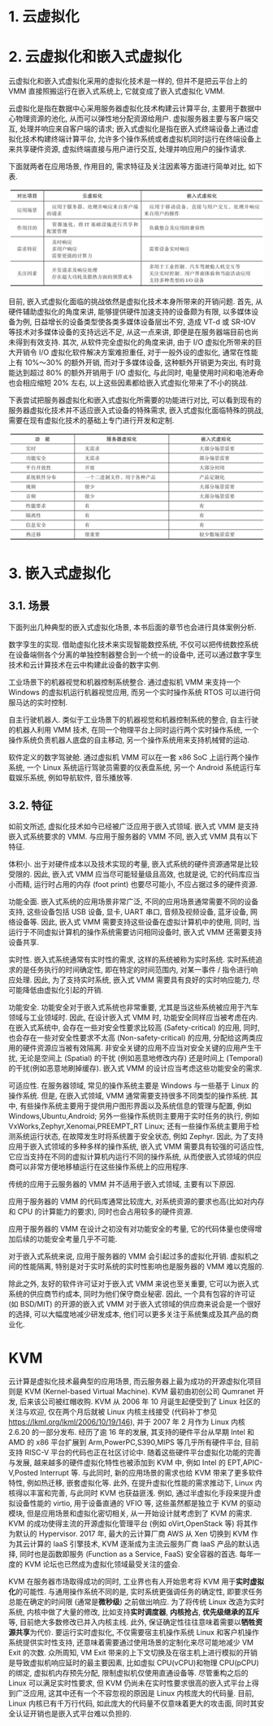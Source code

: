 
# 1. 云虚拟化

# 2. 云虚拟化和嵌入式虚拟化

云虚拟化和嵌入式虚拟化采用的虚拟化技术是一样的, 但并不是把云平台上的 VMM 直接照搬运行在嵌入式系统上, 它就变成了嵌入式虚拟化 VMM.

云虚拟化是指在数据中心采用服务器虚拟化技术构建云计算平台, 主要用于数据中心物理资源的池化, 从而可以弹性地分配资源给用户. 虚拟服务器主要与客户端交互, 处理并响应来自客户端的请求; 嵌入式虚拟化是指在嵌入式终端设备上通过虚拟化技术构建终端计算平台, 允许多个操作系统或者虚拟机同时运行在终端设备上来共享硬件资源, 虚拟终端直接与用户进行交互, 处理并响应用户的操作请求.

下面就两者在应用场景, 作用目的, 需求特征及关注因素等方面进行简单对比, 如下表.

![2024-10-22-17-47-36.png](./images/2024-10-22-17-47-36.png)

目前, 嵌入式虚拟化面临的挑战依然是虚拟化技术本身所带来的开销问题. 首先, 从硬件辅助虚拟化的角度来讲, 能够提供硬件加速支持的设备颇为有限, 以多媒体设备为例, 日益增长的设备类型使各类多媒体设备层出不穷, 造成 VT-d 或 SR-IOV 等技术对多媒体设备的支持远远不足, 从这一点来讲, 即便是在服务器端目前也尚未得到有效支持. 其次, 从软件完全虚拟化的角度来讲, 由于 I/O 虚拟化所带来的巨大开销令 I/O 虚拟化软件解决方案难担重任, 对于一般外设的虚拟化, 通常在性能上有 10%～30% 的额外开销, 而对于多媒体设备, 这种额外开销更为突出, 有时竟能达到超过 80% 的额外开销用于 I/O 虚拟化, 与此同时, 电量使用时间和电池寿命也会相应缩短 20% 左右, 以上这些因素都给嵌入式虚拟化带来了不小的挑战.

下表尝试把服务器虚拟化和嵌入式虚拟化所需要的功能进行对比, 可以看到现有的服务器虚拟化技术并不适应嵌入式设备的特殊需求, 嵌入式虚拟化面临特殊的挑战, 需要在现有虚拟化技术的基础上专门进行开发和定制.

![2024-10-22-17-48-21.png](./images/2024-10-22-17-48-21.png)

# 3. 嵌入式虚拟化

## 3.1. 场景

下面列出几种典型的嵌入式虚拟化场景, 本书后面的章节也会进行具体案例分析.

数字孪生的实现. 借助虚拟化技术来实现智能数控系统, 不仅可以把传统数控系统在设备端侧各个分离的单独控制器整合到一个统一的设备中, 还可以通过数字孪生技术和云计算技术在云中构建此设备的数字实例.

工业场景下的机器视觉和机器控制系统整合. 通过虚拟机 VMM 来支持一个 Windows 的虚拟机运行机器视觉应用, 而另一个实时操作系统 RTOS 可以进行伺服马达的实时控制.

自主行驶机器人. 类似于工业场景下的机器视觉和机器控制系统的整合, 自主行驶的机器人利用 VMM 技术, 在同一个物理平台上同时运行两个实时操作系统, 一个操作系统负责机器人底盘的自主移动, 另一个操作系统用来支持机械臂的运动.

软件定义的数字驾驶舱. 通过虚拟机 VMM 可以在一套 x86 SoC 上运行两个操作系统, 一个 Linux 系统运行驾驶员需要的仪表盘系统, 另一个 Android 系统运行车载娱乐系统, 例如导航软件, 音乐播放等.

## 3.2. 特征

如前文所述, 虚拟化技术如今已经被广泛应用于嵌入式领域. 嵌入式 VMM 是支持嵌入式系统要求的 VMM. 与应用于服务器的 VMM 不同, 嵌入式 VMM 具有以下特征.

体积小. 出于对硬件成本以及技术实现的考量, 嵌入式系统的硬件资源通常是比较受限的. 因此, 嵌入式 VMM 应当尽可能轻量级且高效, 也就是说, 它的代码库应当小而精, 运行时占用的内存 (foot print) 也要尽可能小, 不应占据过多的硬件资源.

功能全面. 嵌入式系统的应用场景非常广泛, 不同的应用场景通常需要不同的设备支持, 这些设备包括 USB 设备, 显卡, UART 串口, 音频及视频设备, 蓝牙设备, 网络设备等. 因此, 嵌入式 VMM 需要支持这些设备在虚拟计算机中的使用, 同时, 当运行于不同虚拟计算机的操作系统需要访问相同设备时, 嵌入式 VMM 还需要支持设备共享.

实时性. 嵌入式系统通常有实时性的需求, 这样的系统被称为实时系统. 实时系统追求的是任务执行的时间确定性, 即在特定的时间范围内, 对某一事件 / 指令进行响应处理. 因此, 为了支持实时系统, 嵌入式 VMM 需要具有良好的实时响应能力, 尽可能降低由虚拟化引起的开销.

功能安全. 功能安全对于嵌入式系统也非常重要, 尤其是当这些系统被应用于汽车领域与工业领域时. 因此, 在设计嵌入式 VMM 时, 功能安全同样应当被考虑在内. 在嵌入式系统中, 会存在一些对安全性要求比较高 (Safety-critical) 的应用, 同时, 也会存在一些对安全性要求不太高 (Non-safety-critical) 的应用, 分配给这两类应用的硬件资源应当被有效隔离. 非安全关键的应用不应当对安全关键的应用产生干扰, 无论是空间上 (Spatial) 的干扰 (例如恶意地修改内存) 还是时间上 (Temporal) 的干扰(例如恶意地刷掉缓存)​. 嵌入式 VMM 的设计应当考虑这些功能安全的需求.

可适应性. 在服务器领域, 常见的操作系统主要是 Windows 与一些基于 Linux 的操作系统. 但是, 在嵌入式领域, VMM 通常需要支持很多不同类型的操作系统. 其中, 有些操作系统主要用于提供用户图形界面以及系统信息的管理与配置, 例如 Windows,Ubuntu,Android; 另外一些操作系统则主要用于实时任务的执行, 例如 VxWorks,Zephyr,Xenomai,PREEMPT_RT Linux; 还有一些操作系统主要用于检测系统运行状态, 在故障发生时将系统置于安全状态, 例如 Zephyr. 因此, 为了支持应用于嵌入式领域的多种多样的操作系统, 嵌入式 VMM 需要具有较强的可适应性, 它应当支持在不同的虚拟计算机内运行不同的操作系统, 从而使嵌入式领域的供应商可以非常方便地移植运行在这些操作系统上的应用程序.

传统的应用于云服务器的 VMM 并不适用于嵌入式领域, 主要有以下原因.

应用于服务器的 VMM 的代码库通常比较庞大, 对系统资源的要求也高(比如对内存和 CPU 的计算能力的要求)​, 同时也会占用较多的硬件资源.

应用于服务器的 VMM 在设计之初没有对功能安全的考量, 它的代码体量也使得增加后续的功能安全考量几乎不可能.

对于嵌入式系统来说, 应用于服务器的 VMM 会引起过多的虚拟化开销. 虚拟机之间的性能隔离, 特别是对于实时系统的实时性影响也是服务器的 VMM 难以克服的.

除此之外, 友好的软件许可证对于嵌入式 VMM 来说也至关重要, 它可以为嵌入式系统的供应商节约成本, 同时为他们保守商业秘密. 因此, 一个具有包容的许可证 (如 BSD/MIT) 的开源的嵌入式 VMM 对于嵌入式领域的供应商来说会是一个很好的选择, 可以大幅度地减少研发成本, 他们可以更多关注于系统集成及其产品的商业化.

# KVM

云计算是虚拟化技术最典型的应用场景, 而云服务器上最为成功的开源虚拟化项目则是 KVM (Kernel-based Virtual Machine). KVM 最初由初创公司 Qumranet 开发, 后来该公司被红帽收购. KVM 从 2006 年 10 月诞生起便受到了 Linux 社区的关注与欢迎, 仅在两个月后就被 Linux 内核主线接受 (代码补丁参见 https://lkml.org/lkml/2006/10/19/146), 并于 2007 年 2 月作为 Linux 内核 2.6.20 的一部分发布. 经历了逾 16 年的发展, 其支持的硬件平台从早期 Intel 和 AMD 的 x86 平台扩展到 Arm,PowerPC,S390,MIPS 等几乎所有硬件平台, 目前支持 RISC-V 平台的代码也正在社区讨论中. 随着这些硬件平台虚拟化功能的完善与发展, 越来越多的硬件虚拟化特性也被添加到 KVM 中, 例如 Intel 的 EPT,APIC-V,Posted Interrupt 等. 与此同时, 新的应用场景的需求也给 KVM 带来了更多软件特性, 例如热迁移, 嵌套虚拟化等. 此外, 在提升虚拟化性能的需求推动下, Linux 内核得以丰富和完善, 与此同时 KVM 也获益匪浅. 例如, 通过半虚拟化手段来提升虚拟设备性能的 virtio, 用于设备直通的 VFIO 等, 这些虽然都是独立于 KVM 的驱动模块, 但是应用场景和虚拟化密切相关, 从一开始设计就考虑到了 KVM 的需求. KVM 的成功使得主流的开源虚拟化管理平台 (例如 oVirt,OpenStack 等) 将其作为默认的 Hypervisor. 2017 年, 最大的云计算厂商 AWS 从 Xen 切换到 KVM 作为其云计算的 IaaS 引擎技术, KVM 逐渐成为主流云服务厂商 IaaS 产品的默认选择, 同时也是函数即服务 (Function as a Service, FaaS) 安全容器的首选. 每年一度的 KVM 论坛也已然成为虚拟化领域最受关注的盛会.

KVM 在服务器市场取得成功的同时, 工业界也有人开始思考将 KVM 用于**实时虚拟化**的可能性. 与通用操作系统不同的是, 实时系统更强调任务的确定性, 即要求任务总能在确定的时间限 (通常是**微秒级**) 之前做出响应. 为了将传统 Linux 改造为实时系统, 内核中做了大量的修改, 比如支持**实时调度器**, **内核抢占**, **优先级继承的互斥**等, 目前绝大多数修改已并入内核主线. 此外, 保证确定性往往意味着需要以**牺牲资源共享**为代价. 要运行实时虚拟化, 不仅需要宿主机操作系统 Linux 和客户机操作系统提供实时性支持, 还意味着需要通过使用场景的定制化来尽可能地减少 VM Exit 的次数. 众所周知, VM Exit 带来的上下文切换及在宿主机上进行模拟的开销是导致虚拟机响应延时的最主要因素, 比如虚拟 CPU(vCPU)和物理 CPU(pCPU)的绑定, 虚拟机内存预先分配, 限制虚拟机仅使用直通设备等. 尽管重构之后的 Linux 可以满足实时性要求, 但 KVM 仍尚未在实时性要求很高的嵌入式平台上得到广泛应用, 这其中还有一个不容忽视的原因是 Linux 内核庞大的代码量. 目前, Linux 内核已有千万行代码, 如此庞大的代码量不仅意味着更大的攻击面, 同时其安全认证开销也是嵌入式平台难以负担的.